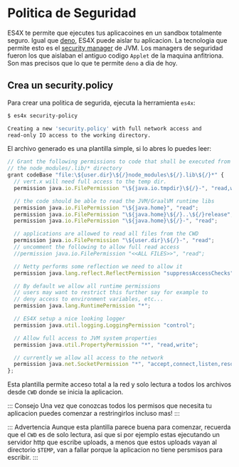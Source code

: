 # Politica de Seguridad

ES4X te permite que ejecutes tus aplicacoines en un sandbox totalmente seguro. Igual que [deno](https://deno.land/), ES4X puede
aislar tu aplicacion. La tecnologia que permite esto es el [security manager](https://docs.oracle.com/javase/tutorial/essential/environment/security.html) de JVM.
Los managers de seguridad fueron los que aislaban el antiguo codigo `Applet` de la maquina anfitriona. Son mas precisos que lo
que te permite `deno` a dia de hoy.

## Crea un security.policy

Para crear una politica de segurida, ejecuta la herramienta `es4x`:

```bash
$ es4x security-policy

Creating a new 'security.policy' with full network access and
read-only IO access to the working directory.
```

El archivo generado es una plantilla simple, si lo abres lo puedes leer:

```js
// Grant the following permissions to code that shall be executed from
// the node_modules/.lib/* directory
grant codeBase "file:\${user.dir}\${/}node_modules\${/}.lib\${/}*" {
  // vert.x will need full access to the temp dir.
  permission java.io.FilePermission "\${java.io.tmpdir}\${/}-", "read,write,delete";

  // the code should be able to read the JVM/GraalVM runtime libs
  permission java.io.FilePermission "\${java.home}", "read";
  permission java.io.FilePermission "\${java.home}\${/}..\${/}release", "read";
  permission java.io.FilePermission "\${java.home}\${/}-", "read";

  // applications are allowed to read all files from the CWD
  permission java.io.FilePermission "\${user.dir}\${/}-", "read";
  // uncomment the following to allow full read access
  //permission java.io.FilePermission "<<ALL FILES>>", "read";

  // Netty performs some reflection we need to allow it
  permission java.lang.reflect.ReflectPermission "suppressAccessChecks";

  // By default we allow all runtime permissions
  // users may want to restrict this further say for example to
  // deny access to environment variables, etc...
  permission java.lang.RuntimePermission "*";

  // ES4X setup a nice looking logger
  permission java.util.logging.LoggingPermission "control";

  // Allow full access to JVM system properties
  permission java.util.PropertyPermission "*", "read,write";

  // currently we allow all access to the network
  permission java.net.SocketPermission "*", "accept,connect,listen,resolve";
};
```
Esta plantilla permite acceso total a la red y solo lectura a todos los archivos desde `CWD` donde se inicia la aplicacion.

::: Consejo
Una vez que conozcas todos los permisos que necesita tu aplicacion puedes comenzar a restringirlos incluso mas!
:::

::: Advertencia
Aunque esta plantilla parece buena para comenzar, recuerda que el `CWD` es de solo lectura, asi que si por ejemplo
estas ejecutando un servidor http que escribe uploads, a menos que estos uploads vayan al directorio `$TEMP`, van
a fallar porque la aplicacion no tiene persmisos para escribir.
:::
